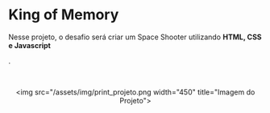 <h1 >King of Memory</h1>
<p>Nesse projeto, o desafio será criar um Space Shooter utilizando <strong>HTML, CSS e Javascript</strong></p>.

<br><p align="center">
  <img src="/assets/img/print_projeto.png width="450" title="Imagem do Projeto">
</p></br>
